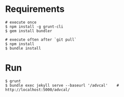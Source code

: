 # Requirements #

    # execute once
    $ npm install -g grunt-cli
    $ gem install bundler

    # execute often after `git pull`
    $ npm install
    $ bundle install

# Run #

    $ grunt
    $ bundle exec jekyll serve --baseurl '/advcal'    # http://localhost:5000/advcal/
